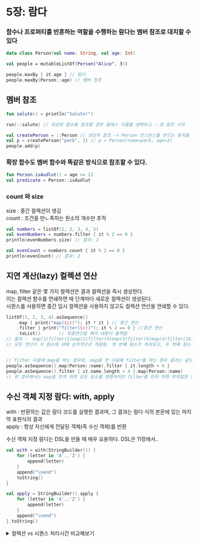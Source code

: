 # 5장: 람다

### 함수나 프로퍼티를 반혼하는 역할을 수행하는 람다는 멤버 참조로 대치할 수 있다

```kotlin
data class Person(val name: String, val age: Int)

val people = mutableListOf(Person("Alice", 3))

people.maxBy { it.age } // 람다
people.maxBy(Person::age) // 멤버 참조

```

## 멤버 참조

```kotlin
fun salute() = println("Salute!")

run(::salute) // 최상위 함수를 참조할 경우 클래스 이름을 생략하고 ::로 참조 시작

val createPerson = ::Person // 생성자 참조 -> Person 인스턴스를 만드는 동작을 값으로 저장
val p = createPerson("park", 3) // p = Person(name=park, age=3)
people.add(p)
```

### 확장 함수도 멤버 함수와 똑같은 방식으로 참조할 수 있다.

```kotlin
fun Person.isAudlut() = age >= 21
val predicate = Person::isAudlut
```

### count 와 size

size : 중간 컬렉션이 생김  
count : 조건을 만ㄴ족하는 원소의 개수만 추적

```kotlin
val numbers = listOf(1, 2, 3, 4, 5)
val evenNumbers = numbers.filter { it % 2 == 0 }
println(evenNumbers.size) // 결과: 2

val evenCount = numbers.count { it % 2 == 0 }
println(evenCount) // 결과: 2

```

## 지연 계산(lazy) 컬렉션 연산

map, filter 같은 몇 가지 컬렉션은 결과 컬렉션을 즉시 생성한다.   
이는 컬렉션 함수를 연쇄하면 매 단계마다 새로운 컬렉션이 생성된다.  
시퀀스를 사용하면 중간 임시 컬렉션을 사용하지 않고도 컬렉션 연산을 연쇄할 수 있다.

```kotlin
listOf(1, 2, 3, 4).asSequence()
    .map { print("map($it)"); it * it } // 중간 연산
    .filter { print("filter($it)"); it % 2 == 0 } //중간 연산
    .toList()       // 최종연산을 해야 내용이 출력됨
// 결과 :  map(1)filter(1)map(2)filter(4)map(3)filter(9)map(4)filter(16)
// 모든 연산이 각 원소에 대해 순차적으로 적용됨. 첫 번째 원소가 처리되고, 두 번째 원소가 처리


// filter 다음에 map을 하는 경우와, map을 한 다음에 filter를 하는 경우 결과는 같아도 수행해야하는 변환의 전체 횟수가 다를 수 있다.
people.asSequence().map(Person::name).filter { it.length < 4 }
people.asSequence().filter { it.name.length < 4 }.map(Person::name)
// 위 경우에서는 map을 먼저 하면 모든 원소를 변환하지만 filter를 먼저 하면 부적절한 원소를 먼제 제외한다.

```

## 수신 객체 지정 람다: with, apply

with : 반환하는 값은 람다 코드를 실행한 결과며, 그 결과는 람다 식의 본문에 있는 마지막 표현식의 결과  
apply : 항상 자신에게 전달된 객체(즉 수신 객체)를 반환

수신 객체 지정 람다는 DSL을 만들 때 매우 요용하다. DSL은 11장에서..

```kotlin
val with = with(StringBuilder()) {
    for (letter in 'A'..'Z') {
        append(letter)
    }
    append("\nend")
    toString()
}

val apply = StringBuilder().apply {
    for (letter in 'A'..'Z') {
        append(letter)
    }
    append("\nend")
}.toString()

```

<details>
<summary>
컬렉션 vs 시퀀스 처리시간 비교해보기
</summary>

### 1. 원소가 개수가 적을 때 (1~1,000)

```kotlin
// 일반 컬렉션
val startTime = System.currentTimeMillis()
val memoryUsed = measureMemoryUsage {
    (1..1_000)
        .filter { it % 3 == 0 }
        .map { it * 2 }
        .toList()
}
val endTime = System.currentTimeMillis()
```

```kotlin
// 시퀀스 사용
val startTime = System.currentTimeMillis()
val memoryUsed = measureMemoryUsage {
    (1..1_000_000)
        .filter { it % 3 == 0 }
        .map { it * 2 }
        .toList()
}
val endTime = System.currentTimeMillis()
```

결과

```kotlin
일반 컬렉션 처리 시간 : 3 ms
        일반 컬렉션 메모리 사용량 : 424,560 bytes
        시퀀스 처리 시간: 7 ms
        시퀀스 메모리 사용량: 845,728 bytes  
```

### 2. 원소 개수가 많을 때 (1 ~ 100,000,000)

```kotlin
// 일반 컬렉션
(1..100_000_000)
    .filter { it % 3 == 0 }
    .map { it * 2 }
    .toList()
```

```kotlin
// 시퀀스
(1..100_000_000).asSequence()
    .filter { it % 3 == 0 }
    .map { it * 2 }
    .toList()

```

결과

```kotlin
일반 컬렉션 처리 시간 : 1166 ms
        일반 컬렉션 메모리 사용량 : 1,967,128,576 bytes
        시퀀스 처리 시간: 1013 ms
        시퀀스 메모리 사용량: 1,218,447,360 bytes  
```

결론

```
원소의 개수가 적을 때는 일반적인 컬렉션을 사용하는게 좋다!

지금은 각 원소마다 간단한 산술연산만 해주고 있지만, 복잡한 로직이 들어가면 더 유의미한 값이 출력될 것 같다.  
```

</details>

